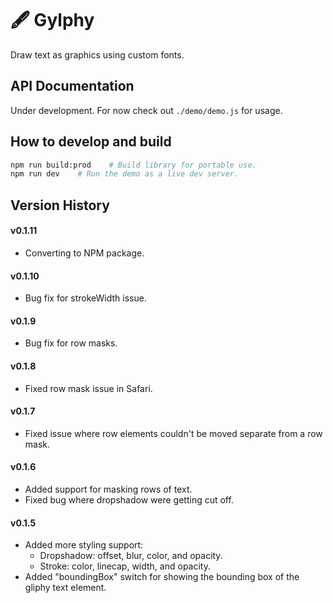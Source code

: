 # 🖋 Gylphy
Draw text as graphics using custom fonts.

## API Documentation

Under development. For now check out `./demo/demo.js` for usage.

## How to develop and build

```bash
npm run build:prod    # Build library for portable use.
npm run dev    # Run the demo as a live dev server.
```

## Version History

#### v0.1.11
- Converting to NPM package.

#### v0.1.10
- Bug fix for strokeWidth issue.

#### v0.1.9
- Bug fix for row masks.

#### v0.1.8
- Fixed row mask issue in Safari.

#### v0.1.7
- Fixed issue where row elements couldn't be moved separate from a row mask.

#### v0.1.6
- Added support for masking rows of text.
- Fixed bug where dropshadow were getting cut off.

#### v0.1.5
- Added more styling support: 
    - Dropshadow: offset, blur, color, and opacity.
    - Stroke: color, linecap, width, and opacity.
- Added "boundingBox" switch for showing the bounding box of the gliphy text element.